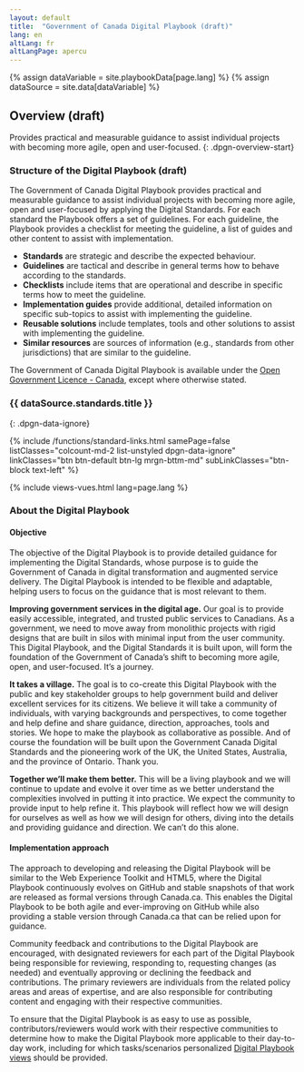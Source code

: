 ```yaml
---
layout: default
title:  "Government of Canada Digital Playbook (draft)"
lang: en
altLang: fr
altLangPage: apercu
---
```

{% assign dataVariable = site.playbookData[page.lang] %}
{% assign dataSource = site.data[dataVariable] %}
<section class="dpgn-section-overview">

## Overview (draft)

Provides practical and measurable guidance to assist individual projects with becoming more agile, open and user-focused.
{: .dpgn-overview-start}

<section class="dpgn-overview-start">

### Structure of the Digital Playbook (draft)

The Government of Canada Digital Playbook provides practical and measurable guidance to assist individual projects with becoming more agile, open and user-focused by applying the Digital Standards. For each standard the Playbook offers a set of guidelines. For each guideline, the Playbook provides a checklist for meeting the guideline, a list of guides and other content to assist with implementation.

- **Standards** are strategic and describe the expected behaviour.
- **Guidelines** are tactical and describe in general terms how to behave according to the standards.
- **Checklists** include items that are operational and describe in specific terms how to meet the guideline.
- **Implementation guides** provide additional, detailed information on specific sub-topics to assist with implementing the guideline.
- **Reusable solutions** include templates, tools and other solutions to assist with implementing the guideline.
- **Similar resources** are sources of information (e.g., standards from other jurisdictions) that are similar to the guideline.

The Government of Canada Digital Playbook is available under the [Open Government Licence - Canada](http://open.canada.ca/en/open-government-licence-canada), except where otherwise stated.

</section>

<section class="dpgn-data-ignore">

<!-- markdownlint-disable MD022 -->
### {{ dataSource.standards.title }}
{: .dpgn-data-ignore}
<!-- markdownlint-enable MD022 -->
  
{% include /functions/standard-links.html samePage=false listClasses="colcount-md-2 list-unstyled dpgn-data-ignore" linkClasses="btn btn-default btn-lg mrgn-bttm-md" subLinkClasses="btn-block text-left" %}

</section>

{% include views-vues.html lang=page.lang %}

<section class="dpgn-overview-end">

### About the Digital Playbook

<section class="dpgn-overview-end">
  
#### Objective

The objective of the Digital Playbook is to provide detailed guidance for implementing the Digital Standards, whose purpose is to guide the Government of Canada in digital transformation and augmented service delivery. The Digital Playbook is intended to be flexible and adaptable, helping users to focus on the guidance that is most relevant to them.

**Improving government services in the digital age.** Our goal is to provide easily accessible, integrated, and trusted public services to Canadians. As a government, we need to move away from monolithic projects with rigid designs that are built in silos with minimal input from the user community. This Digital Playbook, and the Digital Standards it is built upon, will form the foundation of the Government of Canada’s shift to becoming more agile, open, and user-focused. It’s a journey.

**It takes a village.** The goal is to co-create this Digital Playbook with the public and key stakeholder groups to help government build and deliver excellent services for its citizens. We believe it will take a community of individuals, with varying backgrounds and perspectives, to come together and help define and share guidance, direction, approaches, tools and stories. We hope to make the playbook as collaborative as possible. And of course the foundation will be built upon the Government Canada Digital Standards and the pioneering work of the UK, the United States, Australia, and the province of Ontario. Thank you.

**Together we’ll make them better.** This will be a living playbook and we will continue to update and evolve it over time as we better understand the complexities involved in putting it into practice. We expect the community to provide input to help refine it. This playbook will reflect how we will design for ourselves as well as how we will design for others, diving into the details and providing guidance and direction. We can’t do this alone.

</section>

<section class="dpgn-overview-end">

#### Implementation approach

The approach to developing and releasing the Digital Playbook will be similar to the Web Experience Toolkit and HTML5, where the Digital Playbook continuously evolves on GitHub and stable snapshots of that work are released as formal versions through Canada.ca. This enables the Digital Playbook to be both agile and ever-improving on GitHub while also providing a stable version through Canada.ca that can be relied upon for guidance.

Community feedback and contributions to the Digital Playbook are encouraged, with designated reviewers for each part of the Digital Playbook being responsible for reviewing, responding to, requesting changes (as needed) and eventually approving or declining the feedback and contributions. The primary reviewers are individuals from the related policy areas and areas of expertise, and are also responsible for contributing content and engaging with their respective communities.

To ensure that the Digital Playbook is as easy to use as possible, contributors/reviewers would work with their respective communities to determine how to make the Digital Playbook more applicable to their day-to-day work, including for which tasks/scenarios personalized [Digital Playbook views](/digital-playbook-guide-numerique/docs/en/views.html) should be provided.

</section>
</section>
